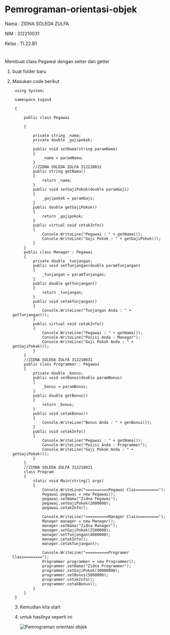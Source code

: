 #                                         Pemrograman-orientasi-objek

Nama  : ZIDNA SOLEDA ZULFA

NIM  : 312210031

Kelas : TI.22.B1

#

#

Membuat class Pegawai dengan setter dan getter

1. buat folder baru

2. Masukan code berikut
   

        using System;
       
        namespace tugas4
       
        {
       
            public class Pegawai
       
            {
       
                private string _nama;
                private double _gajipokok;
        
                public void setNama(string paramNama)
                {
                    _nama = paramNama;
                }
                //ZIDNA SOLEDA ZULFA 312210031
                public string getNama()
                {
                    return _nama;
                }
                public void setGajiPokok(double paramGaji)
                {
                    _gajipokok = paramGaji;
                }
                public double getGajiPokok()
                {
                    return _gajipokok;
                }
                public virtual void cetakInfo()
                {
                    Console.WriteLine("Pegawai : " + getNama());
                    Console.WriteLine("Gaji Pokok : " + getGajiPokok());
                }
            }
            public class Manager : Pegawai
            {
                private double _tunjangan;
                public void setTunjangan(double paramTunjangan)
                {
                    _tunjangan = paramTunjangan;
                }
                public double getTunjangan()
                {
                    return _tunjangan;
                }
                public void cetakTunjangan()
                {
                    Console.WriteLine("Tunjangan Anda : " + getTunjangan());
                }
                public virtual void cetakInfo()
                {
                    Console.WriteLine("Pegawai : " + getNama());
                    Console.WriteLine("Posisi Anda : Manager");
                    Console.WriteLine("Gaji Pokok Anda : " + getGajiPokok());
                }
            }
            //ZIDNA SOLEDA ZULFA 312210031
            public class Programmer : Pegawai
            {
                private double _bonus;
                public void setBonus(double paramBonus)
                {
                    _bonus = paramBonus;
                }
                public double getBonus()
                {
                    return _bonus;
                }
                public void cetakBonus()
                {
                    Console.WriteLine("Bonus Anda : " + getBonus());
                }
                public void cetakInfo()
                {
                    Console.WriteLine("Pegawai : " + getNama());
                    Console.WriteLine("Posisi Anda : Programmer");
                    Console.WriteLine("Gaji Pokok Anda : " + getGajiPokok());
                }
            }
            //ZIDNA SOLEDA ZULFA 312210031
            class Program
            {
                static void Main(string[] args)
                {
                    Console.WriteLine("==========Pegawai Clas==========");
                    Pegawai pegawai = new Pegawai();
                    pegawai.setNama("Zidna Pegawai");
                    pegawai.setGajiPokok(2000000);
                    pegawai.cetakInfo();
        
                    Console.WriteLine("==========Manager Class=========");
                    Manager manager = new Manager();
                    manager.setNama("Zidna Manager");
                    manager.setGajiPokok(2500000);
                    manager.setTunjangan(4000000);
                    manager.cetakInfo();
                    manager.cetakTunjangan();
        
                    Console.WriteLine("==========Programer Class========");
                    Programmer programmer = new Programmer();
                    programmer.setNama("Zidna Programmer");
                    programmer.setGajiPokok(30000000);
                    programmer.setBonus(5000000);
                    programmer.cetakInfo();
                    programmer.cetakBonus();
                }
            }
        }

   3. Kemudian kita start

   4. untuk hasilnya seperti ini

      ![Pemrograman orientasi objek](https://github.com/Zidna090702/Pemrograman-orientasi-objek/assets/115474076/a79e44a9-ecc7-4c90-82ad-af165850f3ea)
